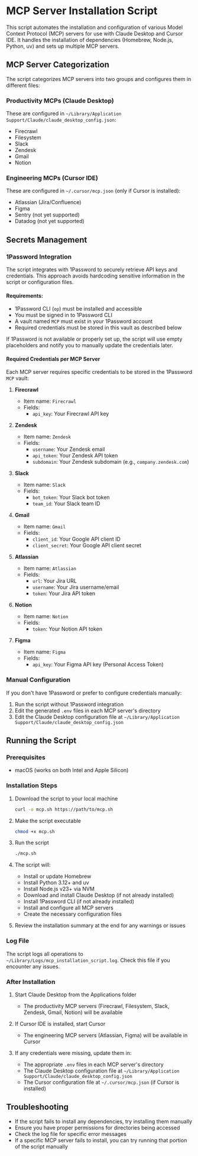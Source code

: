 # MCP Server Installation Script

This script automates the installation and configuration of various Model Context Protocol (MCP) servers for use with Claude Desktop and Cursor IDE. It handles the installation of dependencies (Homebrew, Node.js, Python, uv) and sets up multiple MCP servers.

## MCP Server Categorization

The script categorizes MCP servers into two groups and configures them in different files:

### Productivity MCPs (Claude Desktop)
These are configured in `~/Library/Application Support/Claude/claude_desktop_config.json`:
- Firecrawl
- Filesystem
- Slack
- Zendesk
- Gmail
- Notion

### Engineering MCPs (Cursor IDE)
These are configured in `~/.cursor/mcp.json` (only if Cursor is installed):
- Atlassian (Jira/Confluence)
- Figma
- Sentry (not yet supported)
- Datadog (not yet supported)

## Secrets Management

### 1Password Integration

The script integrates with 1Password to securely retrieve API keys and credentials. This approach avoids hardcoding sensitive information in the script or configuration files.

#### Requirements:

- 1Password CLI (`op`) must be installed and accessible
- You must be signed in to 1Password CLI
- A vault named `MCP` must exist in your 1Password account
- Required credentials must be stored in this vault as described below

If 1Password is not available or properly set up, the script will use empty placeholders and notify you to manually update the credentials later.

#### Required Credentials per MCP Server

Each MCP server requires specific credentials to be stored in the 1Password `MCP` vault:

1. **Firecrawl**
   - Item name: `Firecrawl`
   - Fields:
     - `api_key`: Your Firecrawl API key

2. **Zendesk**
   - Item name: `Zendesk`
   - Fields:
     - `username`: Your Zendesk email
     - `api_token`: Your Zendesk API token
     - `subdomain`: Your Zendesk subdomain (e.g., `company.zendesk.com`)

3. **Slack**
   - Item name: `Slack`
   - Fields:
     - `bot_token`: Your Slack bot token
     - `team_id`: Your Slack team ID

4. **Gmail**
   - Item name: `Gmail`
   - Fields:
     - `client_id`: Your Google API client ID
     - `client_secret`: Your Google API client secret

5. **Atlassian**
   - Item name: `Atlassian`
   - Fields:
     - `url`: Your Jira URL
     - `username`: Your Jira username/email
     - `token`: Your Jira API token

6. **Notion**
   - Item name: `Notion`
   - Fields:
     - `token`: Your Notion API token

7. **Figma**
   - Item name: `Figma`
   - Fields:
     - `api_key`: Your Figma API key (Personal Access Token)

### Manual Configuration

If you don't have 1Password or prefer to configure credentials manually:

1. Run the script without 1Password integration
2. Edit the generated `.env` files in each MCP server's directory
3. Edit the Claude Desktop configuration file at `~/Library/Application Support/Claude/claude_desktop_config.json`

## Running the Script

### Prerequisites

- macOS (works on both Intel and Apple Silicon)

### Installation Steps

1. Download the script to your local machine
   ```bash
   curl -o mcp.sh https://path/to/mcp.sh
   ```

2. Make the script executable
   ```bash
   chmod +x mcp.sh
   ```

3. Run the script
   ```bash
   ./mcp.sh
   ```

4. The script will:
   - Install or update Homebrew
   - Install Python 3.12+ and uv
   - Install Node.js v23+ via NVM
   - Download and install Claude Desktop (if not already installed)
   - Install 1Password CLI (if not already installed)
   - Install and configure all MCP servers
   - Create the necessary configuration files

5. Review the installation summary at the end for any warnings or issues

### Log File

The script logs all operations to `~/Library/Logs/mcp_installation_script.log`. Check this file if you encounter any issues.

### After Installation

1. Start Claude Desktop from the Applications folder
   - The productivity MCP servers (Firecrawl, Filesystem, Slack, Zendesk, Gmail, Notion) will be available

2. If Cursor IDE is installed, start Cursor
   - The engineering MCP servers (Atlassian, Figma) will be available in Cursor

3. If any credentials were missing, update them in:
   - The appropriate `.env` files in each MCP server's directory
   - The Claude Desktop configuration file at `~/Library/Application Support/Claude/claude_desktop_config.json`
   - The Cursor configuration file at `~/.cursor/mcp.json` (if Cursor is installed)

## Troubleshooting

- If the script fails to install any dependencies, try installing them manually
- Ensure you have proper permissions for directories being accessed
- Check the log file for specific error messages
- If a specific MCP server fails to install, you can try running that portion of the script manually 